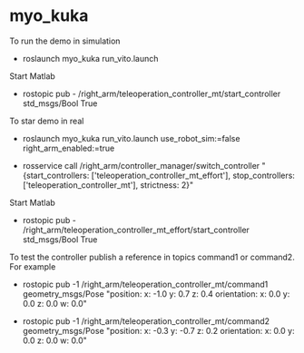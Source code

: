 # myo_kuka

To run the demo in simulation

  - roslaunch myo_kuka run_vito.launch

Start Matlab

  - rostopic pub - /right_arm/teleoperation_controller_mt/start_controller std_msgs/Bool True

To star demo in real

  - roslaunch myo_kuka run_vito.launch use_robot_sim:=false right_arm_enabled:=true

  - rosservice call /right_arm/controller_manager/switch_controller "{start_controllers: ['teleoperation_controller_mt_effort'], stop_controllers: ['teleoperation_controller_mt'], strictness: 2}"

Start Matlab

  - rostopic pub - /right_arm/teleoperation_controller_mt_effort/start_controller std_msgs/Bool True


To test the controller publish a reference in topics command1 or command2. For example

  - rostopic pub -1 /right_arm/teleoperation_controller_mt/command1 geometry_msgs/Pose "position:
  x: -1.0
  y: 0.7
  z: 0.4
orientation:
  x: 0.0
  y: 0.0
  z: 0.0
  w: 0.0" 

  - rostopic pub  -1 /right_arm/teleoperation_controller_mt/command2 geometry_msgs/Pose "position:
  x: -0.3
  y: -0.7
  z: 0.2
orientation:
  x: 0.0
  y: 0.0
  z: 0.0
  w: 0.0" 


